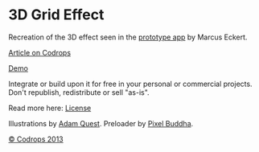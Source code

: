 3D Grid Effect
=========

Recreation of the 3D effect seen in the [prototype app](https://www.youtube.com/watch?v=sjGF6Mw6X_Y) by Marcus Eckert.

[Article on Codrops](http://tympanus.net/codrops/?p=18742)

[Demo](http://tympanus.net/Development/3DGridEffect)

Integrate or build upon it for free in your personal or commercial projects. Don't republish, redistribute or sell "as-is". 

Read more here: [License](http://tympanus.net/codrops/licensing/)

Illustrations by [Adam Quest](https://www.behance.net/AdamQuest). 
Preloader by [Pixel Buddha](http://pixelbuddha.net/freebie/flat-preloaders).

[© Codrops 2013](http://www.codrops.com)